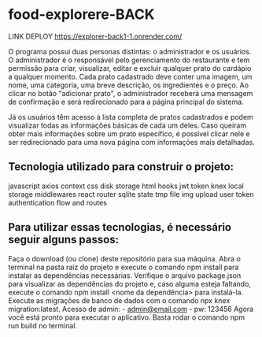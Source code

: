 # food-explorere-BACK
LINK DEPLOY
https://explorer-back1-1.onrender.com/

O programa possui duas personas distintas: o administrador e os usuários.
O administrador é o responsável pelo gerenciamento do restaurante e tem permissão para criar, visualizar, editar e excluir qualquer prato do cardápio a qualquer momento. Cada prato cadastrado deve conter uma imagem, um nome, uma categoria, uma breve descrição, os ingredientes e o preço. Ao clicar no botão "adicionar prato", o administrador receberá uma mensagem de confirmação e será redirecionado para a página principal do sistema.

Já os usuários têm acesso à lista completa de pratos cadastrados e podem visualizar todas as informações básicas de cada um deles. Caso queiram obter mais informações sobre um prato específico, é possível clicar nele e ser redirecionado para uma nova página com informações mais detalhadas.

## Tecnologia utilizado para construir o projeto:
javascript
axios
context
css
disk storage
html
hooks
jwt token
knex
local storage
middlewares
react
router
sqlite
state
tmp file img upload
user token
authentication flow and routes

## Para utilizar essas tecnologias, é necessário seguir alguns passos:

Faça o download (ou clone) deste repositório para sua máquina.
Abra o terminal na pasta raiz do projeto e execute o comando npm install para instalar as dependências necessárias.
Verifique o arquivo package.json para visualizar as dependências do projeto e, caso alguma esteja faltando, execute o comando npm install <nome da dependência> para instalá-la.
Execute as migrações de banco de dados com o comando npx knex migration:latest.
Acesso de admin: - admin@email.com - pw: 123456
Agora você está pronto para executar o aplicativo. Basta rodar o comando npm run build no terminal.
